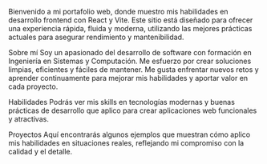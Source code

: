 Bienvenido a mi portafolio web, donde muestro mis habilidades en desarrollo frontend con React y Vite. Este sitio está diseñado para ofrecer una experiencia rápida, fluida y moderna, utilizando las mejores prácticas actuales para asegurar rendimiento y mantenibilidad.

Sobre mí
Soy un apasionado del desarrollo de software con formación en Ingeniería en Sistemas y Computación. Me esfuerzo por crear soluciones limpias, eficientes y fáciles de mantener. Me gusta enfrentar nuevos retos y aprender continuamente para mejorar mis habilidades y aportar valor en cada proyecto.

Habilidades
Podrás ver mis skills en tecnologías modernas y buenas prácticas de desarrollo que aplico para crear aplicaciones web funcionales y atractivas.

Proyectos
Aquí encontrarás algunos ejemplos que muestran cómo aplico mis habilidades en situaciones reales, reflejando mi compromiso con la calidad y el detalle.
